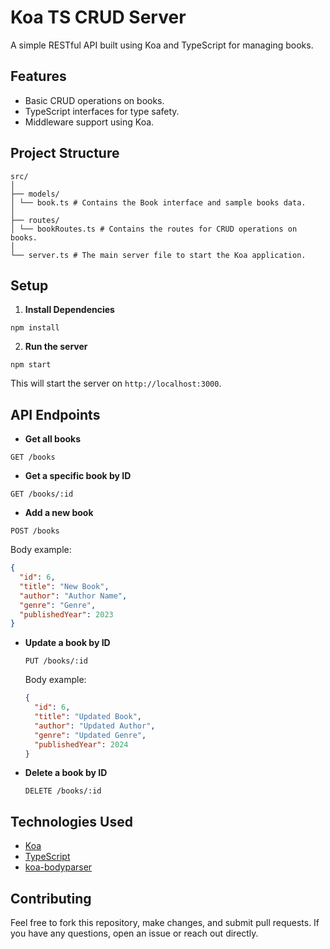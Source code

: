 # Koa TS CRUD Server

A simple RESTful API built using Koa and TypeScript for managing books.

## Features

- Basic CRUD operations on books.
- TypeScript interfaces for type safety.
- Middleware support using Koa.

## Project Structure

```
src/
│
├── models/
│ └── book.ts # Contains the Book interface and sample books data.
│
├── routes/
│ └── bookRoutes.ts # Contains the routes for CRUD operations on books.
│
└── server.ts # The main server file to start the Koa application.
```

## Setup

1. **Install Dependencies**

```
npm install

```

2. **Run the server**

```
npm start
```

This will start the server on `http://localhost:3000`.

## API Endpoints

- **Get all books**

```
GET /books
```

- **Get a specific book by ID**

```
GET /books/:id
```

- **Add a new book**

```
POST /books
```

Body example:

```json
{
  "id": 6,
  "title": "New Book",
  "author": "Author Name",
  "genre": "Genre",
  "publishedYear": 2023
}
```

- **Update a book by ID**

  ```
  PUT /books/:id
  ```

  Body example:

  ```json
  {
    "id": 6,
    "title": "Updated Book",
    "author": "Updated Author",
    "genre": "Updated Genre",
    "publishedYear": 2024
  }
  ```

- **Delete a book by ID**
  ```
  DELETE /books/:id
  ```

## Technologies Used

- [Koa](https://koajs.com/)
- [TypeScript](https://www.typescriptlang.org/)
- [koa-bodyparser](https://www.npmjs.com/package/koa-bodyparser)

## Contributing

Feel free to fork this repository, make changes, and submit pull requests. If you have any questions, open an issue or reach out directly.
